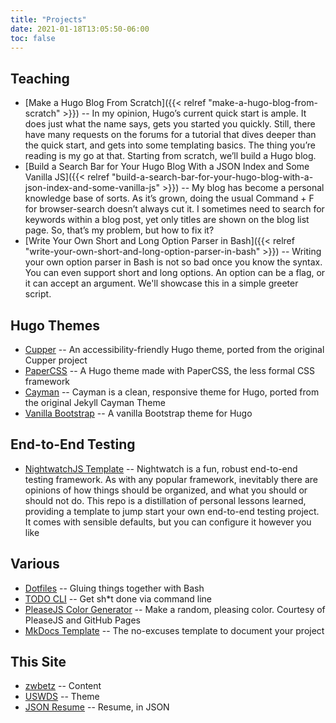 ```yaml
---
title: "Projects"
date: 2021-01-18T13:05:50-06:00
toc: false
---
```


## Teaching

- [Make a Hugo Blog From Scratch]({{< relref "make-a-hugo-blog-from-scratch" >}}) -- In my opinion, Hugo’s current quick start is ample. It does just what the name says, gets you started you quickly. Still, there have many requests on the forums for a tutorial that dives deeper than the quick start, and gets into some templating basics. The thing you’re reading is my go at that. Starting from scratch, we’ll build a Hugo blog.
- [Build a Search Bar for Your Hugo Blog With a JSON Index and Some Vanilla JS]({{< relref "build-a-search-bar-for-your-hugo-blog-with-a-json-index-and-some-vanilla-js" >}}) -- My blog has become a personal knowledge base of sorts. As it’s grown, doing the usual Command + F for browser-search doesn’t always cut it. I sometimes need to search for keywords within a blog post, yet only titles are shown on the blog list page. So, that’s my problem, but how to fix it?
- [Write Your Own Short and Long Option Parser in Bash]({{< relref "write-your-own-short-and-long-option-parser-in-bash" >}}) -- Writing your own option parser in Bash is not so bad once you know the syntax. You can even support short and long options. An option can be a flag, or it can accept an argument. We'll showcase this in a simple greeter script.

## Hugo Themes

- [Cupper](https://github.com/zwbetz-gh/cupper-hugo-theme) -- An accessibility-friendly Hugo theme, ported from the original Cupper project
- [PaperCSS](https://github.com/zwbetz-gh/papercss-hugo-theme) -- A Hugo theme made with PaperCSS, the less formal CSS framework
- [Cayman](https://github.com/zwbetz-gh/cayman-hugo-theme) -- Cayman is a clean, responsive theme for Hugo, ported from the original Jekyll Cayman Theme
- [Vanilla Bootstrap](https://github.com/zwbetz-gh/vanilla-bootstrap-hugo-theme) -- A vanilla Bootstrap theme for Hugo

## End-to-End Testing

- [NightwatchJS Template](https://github.com/zwbetz-gh/nightwatchjs-template) -- Nightwatch is a fun, robust end-to-end testing framework. As with any popular framework, inevitably there are opinions of how things should be organized, and what you should or should not do. This repo is a distillation of personal lessons learned, providing a template to jump start your own end-to-end testing project. It comes with sensible defaults, but you can configure it however you like

## Various

- [Dotfiles](https://github.com/zwbetz-gh/dotfiles) -- Gluing things together with Bash
- [TODO CLI](https://github.com/zwbetz-gh/todo-cli) -- Get sh*t done via command line
- [PleaseJS Color Generator](https://github.com/zwbetz-gh/github-pages-deploy-pleasejs) -- Make a random, pleasing color. Courtesy of PleaseJS and GitHub Pages
- [MkDocs Template](https://github.com/zwbetz-gh/mkdocs-template) -- The no-excuses template to document your project

## This Site

- [zwbetz](https://github.com/zwbetz-gh/zwbetz) -- Content
- [USWDS](https://github.com/zwbetz-gh/uswds-hugo-theme) -- Theme
- [JSON Resume](https://github.com/zwbetz-gh/json-resume) -- Resume, in JSON
